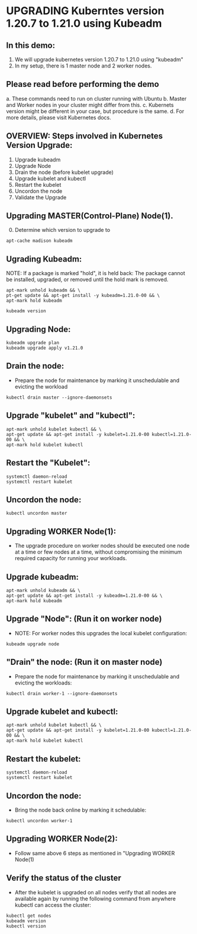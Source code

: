 
# UPGRADING Kuberntes version 1.20.7 to 1.21.0 using Kubeadm

## In this demo:

1. We will upgrade kubernetes version 1.20.7 to 1.21.0 using "kubeadm"
2. In my setup, there is 1 master node and 2 worker nodes.

## Please read before performing the demo

a. These commands need to run on cluster running with Ubuntu 
b. Master and Worker nodes in your cluster might differ from this.
c. Kubernets version might be different in your case, but procedure is the same.
d. For more details, please visit Kubernetes docs.


## OVERVIEW: Steps involved in Kubernetes Version Upgrade:

1. Upgrade kubeadm
2. Upgrade Node
3. Drain the node (before kubelet upgrade)
4. Upgrade kubelet and kubectl
5. Restart the kubelet
6. Uncordon the node
7. Validate the Upgrade


## Upgrading MASTER(Control-Plane) Node(1).

0. Determine which version to upgrade to

`apt-cache madison kubeadm`


## Ugrading Kubeadm:

NOTE: If a package is marked "hold", it is held back: The package cannot be installed, upgraded, or removed until the hold mark is removed.

```
apt-mark unhold kubeadm && \
pt-get update && apt-get install -y kubeadm=1.21.0-00 && \
apt-mark hold kubeadm
```

`kubeadm version`


## Upgrading Node:

```
kubeadm upgrade plan
kubeadm upgrade apply v1.21.0
```



## Drain the node:

- Prepare the node for maintenance by marking it unschedulable and evicting the workload

`kubectl drain master --ignore-daemonsets`


## Upgrade "kubelet" and "kubectl":

```
apt-mark unhold kubelet kubectl && \
apt-get update && apt-get install -y kubelet=1.21.0-00 kubectl=1.21.0-00 && \
apt-mark hold kubelet kubectl
```


## Restart the "Kubelet":

```
systemctl daemon-reload
systemctl restart kubelet
```

## Uncordon the node:

`kubectl uncordon master`




## Upgrading WORKER Node(1):

- The upgrade procedure on worker nodes should be executed one node at a time or few nodes at a time, without compromising the minimum required capacity for running your workloads.


## Upgrade kubeadm:

```
apt-mark unhold kubeadm && \
apt-get update && apt-get install -y kubeadm=1.21.0-00 && \
apt-mark hold kubeadm
```

## Upgrade "Node": (Run it on worker node)

- NOTE: For worker nodes this upgrades the local kubelet configuration:

`kubeadm upgrade node`


## "Drain" the node: (Run it on master node)

- Prepare the node for maintenance by marking it unschedulable and evicting the workloads:

`kubectl drain worker-1 --ignore-daemonsets`


## Upgrade kubelet and kubectl:

```
apt-mark unhold kubelet kubectl && \
apt-get update && apt-get install -y kubelet=1.21.0-00 kubectl=1.21.0-00 && \
apt-mark hold kubelet kubectl
```


## Restart the kubelet:

```
systemctl daemon-reload
systemctl restart kubelet

```


## Uncordon the node:

- Bring the node back online by marking it schedulable:

`kubectl uncordon worker-1`


## Upgrading WORKER Node(2):

- Follow same above 6 steps as mentioned in "Upgrading WORKER Node(1)

## Verify the status of the cluster

- After the kubelet is upgraded on all nodes verify that all nodes are available again by running the following command from anywhere kubectl can access the cluster:

```
kubectl get nodes
kubeadm version
kubectl version
```
















